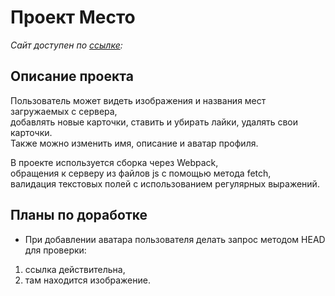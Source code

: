 # Проект Место  
_Сайт доступен по [ссылке](https://marykhoroshikh.github.io/mesto-project-ff/ "Проект Место"):_   
## __Описание проекта__  
Пользователь может видеть изображения и названия мест загружаемых с сервера,  
добавлять новые карточки, ставить и убирать лайки, удалять свои карточки.  
Также можно изменить имя, описание и аватар профиля.  
  
В проекте используется сборка через Webpack,  
обращения к серверу из файлов js с помощью метода fetch,  
валидация текстовых полей с использованием регулярных выражений.  
## __Планы по доработке__  
* При добавлении аватара пользователя делать запрос методом HEAD для проверки:  
1.  ссылка действительна,  
2.  там находится изображение.